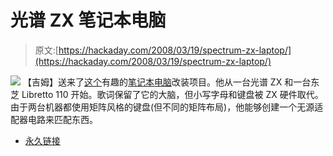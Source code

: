 # 光谱 ZX 笔记本电脑

> 原文:[https://hackaday.com/2008/03/19/spectrum-zx-laptop/](https://hackaday.com/2008/03/19/spectrum-zx-laptop/)

![](../Images/8dd69a0a5c18fea9385d933c5a66f3af.png)
【吉姆】送来了[这个](http://srimech.com/?page_id=18)有趣的[笔记本电脑](http://www.mahalo.com/Laptop_Hacks "Laptop Hacks - Mahalo")改装项目。他从一台光谱 ZX 和一台东芝 Libretto 110 开始。歌词保留了它的大脑，但小写字母和键盘被 ZX 硬件取代。由于两台机器都使用矩阵风格的键盘(但不同的矩阵布局)，他能够创建一个无源适配器电路来匹配东西。

*   [永久链接](http://srimech.com/?page_id=18)